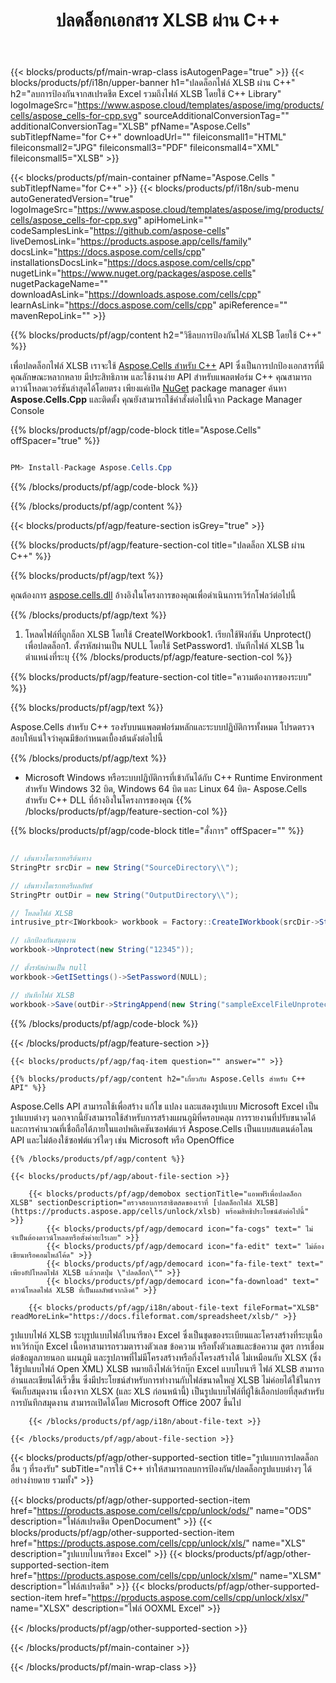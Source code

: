 ﻿---
title: ปลดล็อกเอกสาร XLSB ผ่าน C++ 
weight: 7420
url: /th/cpp/unlock/xlsb/ 
description: C++ ตัวอย่างโค้ดเพื่อปลดล็อกไฟล์ XLSB ที่ป้องกันด้วยรหัสผ่านใน C++ Runtime Environment สำหรับ Windows 32 บิต, Windows 64 บิต และ Linux 64 บิต
---
{{< blocks/products/pf/main-wrap-class isAutogenPage="true" >}}
{{< blocks/products/pf/i18n/upper-banner h1="ปลดล็อกไฟล์ XLSB ผ่าน C++" h2="ลบการป้องกันจากสเปรดชีต Excel รวมถึงไฟล์ XLSB โดยใช้ C++ Library" logoImageSrc="https://www.aspose.cloud/templates/aspose/img/products/cells/aspose_cells-for-cpp.svg" sourceAdditionalConversionTag="" additionalConversionTag="XLSB" pfName="Aspose.Cells" subTitlepfName="for C++" downloadUrl="" fileiconsmall1="HTML" fileiconsmall2="JPG" fileiconsmall3="PDF" fileiconsmall4="XML" fileiconsmall5="XLSB" >}}

{{< blocks/products/pf/main-container pfName="Aspose.Cells " subTitlepfName="for C++" >}}
{{< blocks/products/pf/i18n/sub-menu autoGeneratedVersion="true" logoImageSrc="https://www.aspose.cloud/templates/aspose/img/products/cells/aspose_cells-for-cpp.svg" apiHomeLink="" codeSamplesLink="https://github.com/aspose-cells" liveDemosLink="https://products.aspose.app/cells/family" docsLink="https://docs.aspose.com/cells/cpp" installationsDocsLink="https://docs.aspose.com/cells/cpp" nugetLink="https://www.nuget.org/packages/aspose.cells" nugetPackageName="" downloadAsLink="https://downloads.aspose.com/cells/cpp" learnAsLink="https://docs.aspose.com/cells/cpp" apiReference="" mavenRepoLink="" >}}

{{% blocks/products/pf/agp/content h2="วิธีลบการป้องกันไฟล์ XLSB โดยใช้ C++" %}}

 เพื่อปลดล็อกไฟล์ XLSB เราจะใช้
 [Aspose.Cells สำหรับ C++](https://products.aspose.com/cells/cpp) 
 API ซึ่งเป็นการปกป้องเอกสารที่มีคุณลักษณะหลากหลาย มีประสิทธิภาพ และใช้งานง่าย API สำหรับแพลตฟอร์ม C++ คุณสามารถดาวน์โหลดเวอร์ชันล่าสุดได้โดยตรง เพียงแค่เปิด
 [NuGet](https://www.nuget.org/packages/aspose.cells) 
 package manager ค้นหา
 **Aspose.Cells.Cpp** 
 และติดตั้ง คุณยังสามารถใช้คำสั่งต่อไปนี้จาก Package Manager Console

{{% blocks/products/pf/agp/code-block title="Aspose.Cells" offSpacer="true" %}}

```cs

PM> Install-Package Aspose.Cells.Cpp


```

{{% /blocks/products/pf/agp/code-block %}}

{{% /blocks/products/pf/agp/content %}}

{{< blocks/products/pf/agp/feature-section isGrey="true" >}}

{{% blocks/products/pf/agp/feature-section-col title="ปลดล็อก XLSB ผ่าน C++" %}}

{{% blocks/products/pf/agp/text %}}

 คุณต้องการ
 [aspose.cells.dll](https://downloads.aspose.com/cells/cpp) 
 อ้างอิงในโครงการของคุณเพื่อดำเนินการเวิร์กโฟลว์ต่อไปนี้

{{% /blocks/products/pf/agp/text %}}

1. โหลดไฟล์ที่ถูกล็อก XLSB โดยใช้ CreateIWorkbook1. เรียกใช้ฟังก์ชัน Unprotect() เพื่อปลดล็อก1. ตั้งรหัสผ่านเป็น NULL โดยใช้ SetPassword1. บันทึกไฟล์ XLSB ในตำแหน่งที่ระบุ
{{% /blocks/products/pf/agp/feature-section-col %}}

{{% blocks/products/pf/agp/feature-section-col title="ความต้องการของระบบ" %}}

{{% blocks/products/pf/agp/text %}}

 Aspose.Cells สำหรับ C++ รองรับบนแพลตฟอร์มหลักและระบบปฏิบัติการทั้งหมด โปรดตรวจสอบให้แน่ใจว่าคุณมีข้อกำหนดเบื้องต้นดังต่อไปนี้

{{% /blocks/products/pf/agp/text %}}

- Microsoft Windows หรือระบบปฏิบัติการที่เข้ากันได้กับ C++ Runtime Environment สำหรับ Windows 32 บิต, Windows 64 บิต และ Linux 64 บิต- Aspose.Cells สำหรับ C++ DLL ที่อ้างอิงในโครงการของคุณ
{{% /blocks/products/pf/agp/feature-section-col %}}

{{% blocks/products/pf/agp/code-block title="สั่งการ" offSpacer="" %}}

```cs

// เส้นทางไดเรกทอรีต้นทาง
StringPtr srcDir = new String("SourceDirectory\\");

// เส้นทางไดเรกทอรีผลลัพธ์
StringPtr outDir = new String("OutputDirectory\\");

// โหลดไฟล์ XLSB
intrusive_ptr<IWorkbook> workbook = Factory::CreateIWorkbook(srcDir->StringAppend(new String("sampleExcelFileProtected.xlsb")));

// เลิกป้องกันสมุดงาน
workbook->Unprotect(new String("12345"));

// ตั้งรหัสผ่านเป็น null
workbook->GetISettings()->SetPassword(NULL);

// บันทึกไฟล์ XLSB
workbook->Save(outDir->StringAppend(new String("sampleExcelFileUnprotected_out.xlsb")));


```

{{% /blocks/products/pf/agp/code-block %}}

{{< /blocks/products/pf/agp/feature-section >}}

    {{< blocks/products/pf/agp/faq-item question="" answer="" >}}
 

<!-- aboutfile Starts -->

    {{% blocks/products/pf/agp/content h2="เกี่ยวกับ Aspose.Cells สำหรับ C++ API" %}}

 Aspose.Cells API สามารถใช้เพื่อสร้าง แก้ไข แปลง และแสดงรูปแบบ Microsoft Excel เป็นรูปแบบต่างๆ นอกจากนี้ยังสามารถใช้สำหรับการสร้างแผนภูมิที่ครอบคลุม การรายงานที่ปรับขนาดได้ และการคำนวณที่เชื่อถือได้ภายในแอปพลิเคชันซอฟต์แวร์ Aspose.Cells เป็นแบบสแตนด์อโลน API และไม่ต้องใช้ซอฟต์แวร์ใดๆ เช่น Microsoft หรือ OpenOffice  



    {{% /blocks/products/pf/agp/content %}}

    {{< blocks/products/pf/agp/about-file-section >}}

        {{< blocks/products/pf/agp/demobox sectionTitle="แอพฟรีเพื่อปลดล็อก XLSB" sectionDescription="ตรวจสอบการสาธิตสดของเราที่ [ปลดล็อกไฟล์ XLSB](https://products.aspose.app/cells/unlock/xlsb) พร้อมสิทธิประโยชน์ดังต่อไปนี้" >}}
            {{< blocks/products/pf/agp/democard icon="fa-cogs" text=" ไม่จำเป็นต้องดาวน์โหลดหรือตั้งค่าอะไรเลย" >}}
            {{< blocks/products/pf/agp/democard icon="fa-edit" text=" ไม่ต้องเขียนหรือคอมไพล์โค้ด" >}}
            {{< blocks/products/pf/agp/democard icon="fa-file-text" text=" เพียงอัปโหลดไฟล์ XLSB แล้วกดปุ่ม \"ปลดล็อก\"" >}}
            {{< blocks/products/pf/agp/democard icon="fa-download" text=" ดาวน์โหลดไฟล์ XLSB ที่เป็นผลลัพธ์จากลิงค์" >}}

        {{< blocks/products/pf/agp/i18n/about-file-text fileFormat="XLSB" readMoreLink="https://docs.fileformat.com/spreadsheet/xlsb/" >}}
รูปแบบไฟล์ XLSB ระบุรูปแบบไฟล์ไบนารีของ Excel ซึ่งเป็นชุดของระเบียนและโครงสร้างที่ระบุเนื้อหาเวิร์กบุ๊ก Excel เนื้อหาสามารถรวมตารางตัวเลข ข้อความ หรือทั้งตัวเลขและข้อความ สูตร การเชื่อมต่อข้อมูลภายนอก แผนภูมิ และรูปภาพที่ไม่มีโครงสร้างหรือกึ่งโครงสร้างได้ ไม่เหมือนกับ XLSX (ซึ่งใช้รูปแบบไฟล์ Open XML) XLSB หมายถึงไฟล์เวิร์กบุ๊ก Excel แบบไบนารี ไฟล์ XLSB สามารถอ่านและเขียนได้เร็วขึ้น ซึ่งมีประโยชน์สำหรับการทำงานกับไฟล์ขนาดใหญ่ XLSB ไม่ค่อยได้ใช้ในการจัดเก็บสมุดงาน เนื่องจาก XLSX (และ XLS ก่อนหน้านี้) เป็นรูปแบบไฟล์ที่ผู้ใช้เลือกบ่อยที่สุดสำหรับการบันทึกสมุดงาน สามารถเปิดได้โดย Microsoft Office 2007 ขึ้นไป

        {{< /blocks/products/pf/agp/i18n/about-file-text >}}

    {{< /blocks/products/pf/agp/about-file-section >}}

<!-- aboutfile Ends -->

{{< blocks/products/pf/agp/other-supported-section title="รูปแบบการปลดล็อกอื่น ๆ ที่รองรับ" subTitle="การใช้ C++ ทำให้สามารถลบการป้องกัน/ปลดล็อกรูปแบบต่างๆ ได้อย่างง่ายดาย รวมทั้ง" >}}

{{< blocks/products/pf/agp/other-supported-section-item href="https://products.aspose.com/cells/cpp/unlock/ods/" name="ODS" description="ไฟล์สเปรดชีต OpenDocument" >}}
{{< blocks/products/pf/agp/other-supported-section-item href="https://products.aspose.com/cells/cpp/unlock/xls/" name="XLS" description="รูปแบบไบนารีของ Excel" >}}
{{< blocks/products/pf/agp/other-supported-section-item href="https://products.aspose.com/cells/cpp/unlock/xlsm/" name="XLSM" description="ไฟล์สเปรดชีต" >}}
{{< blocks/products/pf/agp/other-supported-section-item href="https://products.aspose.com/cells/cpp/unlock/xlsx/" name="XLSX" description="ไฟล์ OOXML Excel" >}}

{{< /blocks/products/pf/agp/other-supported-section >}}

{{< /blocks/products/pf/main-container >}}
    
{{< /blocks/products/pf/main-wrap-class >}}